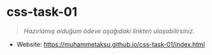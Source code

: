 # **css-task-01**

> *Hazırlamış olduğum ödeve aşağıdaki linkten ulaşabilirsiniz.*

- Website: <a href="https://muhammetaksu.github.io/css-task-01/index.html">https://muhammetaksu.github.io/css-task-01/index.html</a>